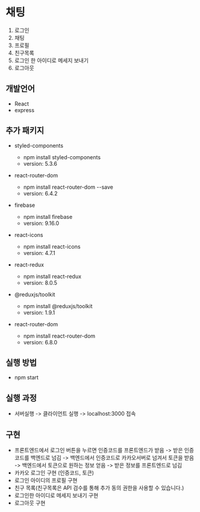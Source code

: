 # 채팅 
1. 로그인
1. 채팅
1. 프로필
1. 친구목록
1. 로그인 한 아이디로 메세지 보내기
2. 로그아웃

## 개발언어
- React
- express

## 추가 패키지
- styled-components
  - npm install styled-components
  - version: 5.3.6

- react-router-dom
  - npm install react-router-dom --save
  - version: 6.4.2

- firebase
  - npm install firebase
  - version: 9.16.0

- react-icons
  - npm install react-icons
  - version: 4.7.1

- react-redux
  - npm install react-redux
  - version: 8.0.5

- @reduxjs/toolkit
  - npm install @reduxjs/toolkit
  - version: 1.9.1

- react-router-dom
  - npm install react-router-dom
  - version: 6.8.0

## 실행 방법
- npm start

## 실행 과정
- 서버실행 -> 클라이언트 실행 -> localhost:3000 접속

## 구현
- 프론트엔드에서 로그인 버튼을 누르면 인증코드를 프론트엔드가 받음 -> 받은 인증코드를 백엔드로 넘김 -> 백엔드에서 인증코드로 카카오서버로 넘겨서 토큰을 받음 -> 백엔드에서 토큰으로 원하는 정보 얻음 -> 받은 정보를 프론트엔드로 넘김
- 카카오 로그인 구현 (인증코드, 토큰)
- 로그인 아이디의 프로필 구현
- 친구 목록(친구목록은 API 검수를 통해 추가 동의 권한을 사용할 수 있습니다.)
- 로그인한 아이디로 메세지 보내기 구현
- 로그아웃 구현
